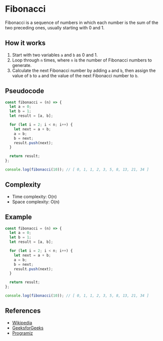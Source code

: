 # Fibonacci

Fibonacci is a sequence of numbers in which each number is the sum of the two preceding ones, usually starting with 0 and 1.

## How it works

1. Start with two variables `a` and `b` as 0 and 1.
2. Loop through `n` times, where `n` is the number of Fibonacci numbers to generate.
3. Calculate the next Fibonacci number by adding `a` and `b`, then assign the value of `b` to `a` and the value of the next Fibonacci number to `b`.

## Pseudocode

```javascript
const fibonacci = (n) => {
  let a = 0;
  let b = 1;
  let result = [a, b];

  for (let i = 2; i < n; i++) {
    let next = a + b;
    a = b;
    b = next;
    result.push(next);
  }

  return result;
};

console.log(fibonacci(10)); // [ 0, 1, 1, 2, 3, 5, 8, 13, 21, 34 ]
```

## Complexity

- Time complexity: O(n)
- Space complexity: O(n)

## Example

```javascript
const fibonacci = (n) => {
  let a = 0;
  let b = 1;
  let result = [a, b];

  for (let i = 2; i < n; i++) {
    let next = a + b;
    a = b;
    b = next;
    result.push(next);
  }

  return result;
};

console.log(fibonacci(10)); // [ 0, 1, 1, 2, 3, 5, 8, 13, 21, 34 ]
```

## References

- [Wikipedia](https://en.wikipedia.org/wiki/Fibonacci_number)
- [GeeksforGeeks](https://www.geeksforgeeks.org/fibonacci-series/)
- [Programiz](https://www.programiz.com/javascript/examples/fibonacci-series)
